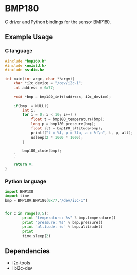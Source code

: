 # BMP180

C driver and Python bindings for the sensor BMP180.


## Example Usage

### C language

```c
#include "bmp180.h"
#include <unistd.h>
#include <stdio.h>

int main(int argc, char **argv){
	char *i2c_device = "/dev/i2c-1";
	int address = 0x77;
	
	void *bmp = bmp180_init(address, i2c_device);
	
	if(bmp != NULL){
		int i;
		for(i = 0; i < 10; i++) {
			float t = bmp180_temperature(bmp);
			long p = bmp180_pressure(bmp);
			float alt = bmp180_altitude(bmp);
			printf("t = %f, p = %lu, a = %f\n", t, p, alt);
			usleep(2 * 1000 * 1000);
		}
	
		bmp180_close(bmp);
	}
	
	return 0;
}

```

### Python language

```python
import BMP180
import time
bmp = BMP180.BMP180(0x77,"/dev/i2c-1")


for x in range(0,5):
        print "temperature: %s" % bmp.temperature()
        print "pressure: %s" % bmp.pressure()
        print "altitude: %s" % bmp.altitude()
        print
        time.sleep(2)

```

## Dependencies

* i2c-tools 
* libi2c-dev
